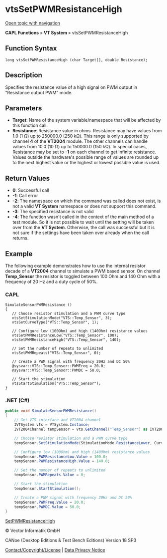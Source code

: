 # vtsSetPWMResistanceHigh

[Open topic with navigation](../../../../../CANoeDEFamily.htm#Topics/CAPLFunctions/VTSystem/Functions/CAPLfunctionVTSvtsSetPWMResistanceHigh.md)

**CAPL Functions** » **VT System** » vtsSetPWMResistanceHigh

## Function Syntax

```plaintext
long vtsSetPWMResistanceHigh (char Target[], double Resistance);
```

## Description

Specifies the resistance value of a high signal on PWM output in "Resistance output PWM" mode.

## Parameters

- **Target**: Name of the system variable/namespace that will be affected by this function call.
- **Resistance**: Resistance value in ohms. Resistance may have values from 1.0 (1 Ω) up to 250000.0 (250 kΩ). This range is only supported by channel **4** of the **VT2004** module. The other channels can handle values from 10.0 (10 Ω) up to 150000.0 (150 kΩ). In special cases, Resistance may be set to **-1** on each channel to get infinite resistance. Values outside the hardware's possible range of values are rounded up to the next highest value or the highest or lowest possible value is used.

## Return Values

- **0**: Successful call
- **-1**: Call error
- **-2**: The namespace on which the command was called does not exist, is not a valid **VT System** namespace or does not support this command.
- **-3**: The specified resistance is not valid
- **-4**: The function wasn't called in the context of the main method of a test module. So it is not possible to wait until the setting will be taken over from the **VT System**. Otherwise, the call was successful but it is not sure if the settings have been taken over already when the call returns.

## Example

The following example demonstrates how to use the internal resistor decade of a **VT2004** channel to simulate a PWM based sensor. On channel **Temp_Sensor** the resistor is toggled between 100 Ohm and 140 Ohm with a frequency of 20 Hz and a duty cycle of 50%.

### CAPL

```plaintext
SimulateSensorPWMResistance ()
{
   // Choose resistor stimulation and a PWM curve type
   vtsSetStimulationMode("VTS::Temp_Sensor", 3);
   vtsSetCurveType("VTS::Temp_Sensor", 1);

   // Configure low (100Ohm) and high (140Ohm) resistance values
   vtsSetPWMResistanceLow("VTS::Temp_Sensor", 100);
   vtsSetPWMResistanceHigh("VTS::Temp_Sensor", 140);

   // Set the number of repeats to unlimited
   vtsSetPWMRepeats("VTS::Temp_Sensor", 0);

   // Create a PWM signal with frequency 20Hz and DC 50%
   @sysvar::VTS::Temp_Sensor::PWMFreq = 20.0;
   @sysvar::VTS::Temp_Sensor::PWMDC = 50.0;

   // Start the stimulation
   vtsStartStimulation("VTS::Temp_Sensor");
}
```

### .NET (C#)

```csharp
public void SimulateSensorPWMResistance()
{
    // Get VTS interface and VT2004 channel
    IVTSystem vts = VTSystem.Instance;
    IVT2004Channel tempSensor = vts.GetChannel("Temp_Sensor") as IVT2004Channel;

    // Choose resistor stimulation and a PWM curve type
    tempSensor.SetStimulationMode(StimulationMode.ResistanceLower, CurveType.PWM);

    // Configure low (100Ohm) and high (140Ohm) resistance values
    tempSensor.PWMResistanceLow.Value = 100.0;
    tempSensor.PWMResistanceHigh.Value = 140.0;

    // Set the number of repeats to unlimited
    tempSensor.PWMRepeats.Value = 0;

    // Start the stimulation
    tempSensor.StartStimulation();

    // Create a PWM signal with frequency 20Hz and DC 50%
    tempSensor.PWMFreq.Value = 20.0;
    tempSensor.PWMDC.Value = 50.0;
}
```

[SetPWMResistanceHigh](CAPLfunctionVTSSetPWMResistanceHigh.md)

© Vector Informatik GmbH

CANoe (Desktop Editions & Test Bench Editions) Version 18 SP3

[Contact/Copyright/License](../../../Shared/ContactCopyrightLicense.md) | [Data Privacy Notice](https://www.vector.com/int/en/company/get-info/privacy-policy/)